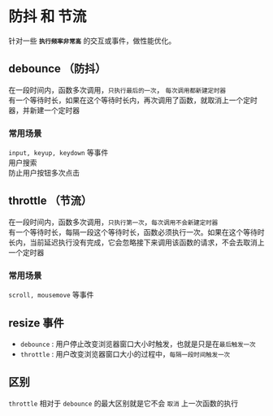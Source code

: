 # 防抖 和 节流
针对一些 **`执行频率非常高`** 的交互或事件，做性能优化。

## debounce （防抖） 
在一段时间内，函数多次调用，`只执行最后的一次`， `每次调用都新建定时器 `   
有一个等待时长，如果在这个等待时长内，再次调用了函数，就取消上一个定时器，并新建一个定时器

### 常用场景
`input, keyup, keydown` 等事件  
用户搜索  
防止用户按钮多次点击


## throttle （节流）
在一段时间内，函数多次调用，`只执行第一次`，`每次调用不会新建定时器`   
有一个等待时长，每隔一段这个等待时长，函数必须执行一次。如果在这个等待时长内，当前延迟执行没有完成，它会忽略接下来调用该函数的请求，不会去取消上一个定时器

### 常用场景
`scroll, mousemove` 等事件

## resize 事件
-   `debounce` : 用户停止改变浏览器窗口大小时触发，也就是只是在`最后触发一次`
-   `throttle` : 用户改变浏览器窗口大小的过程中，`每隔一段时间触发一次`

## 区别
`throttle` 相对于 `debounce` 的最大区别就是它不会 `取消` 上一次函数的执行


<!-- https://juejin.cn/post/6844903760334946312 -->